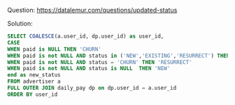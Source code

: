 Question: https://datalemur.com/questions/updated-status

Solution:
```sql
SELECT COALESCE(a.user_id, dp.user_id) as user_id,
CASE 
WHEN paid is NULL THEN 'CHURN' 
WHEN paid is not NULL AND status in ('NEW','EXISTING','RESURRECT') THEN 'EXISTING'
WHEN paid is not NULL AND status = 'CHURN' THEN 'RESURRECT'
WHEN paid is not NULL AND status is NULL  THEN 'NEW'
end as new_status
FROM advertiser a
FULL OUTER JOIN daily_pay dp on dp.user_id = a.user_id
ORDER BY user_id
```